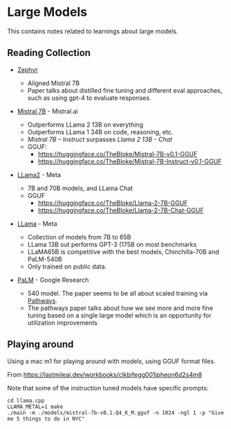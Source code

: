 # Large Models

This contains notes related to learnings about large models.

## Reading Collection

- [Zephyr](https://arxiv.org/pdf/2310.16944.pdf)
  - Aligned Mistral 7B
  - Paper talks about distilled fine tuning and different eval approaches, such
    as using gpt-4 to evaluate responses.

- [Mistral 7B](https://arxiv.org/pdf/2310.06825.pdf) - Mistral.ai
  - Outperforms LLama 2 13B on everything
  - Outperforms LLama 1 34B on code, reasoning, etc.
  - *Mistral 7B – Instruct* surpasses *Llama 2 13B - Chat*
  - GGUF:
    - https://huggingface.co/TheBloke/Mistral-7B-v0.1-GGUF
    - https://huggingface.co/TheBloke/Mistral-7B-Instruct-v0.1-GGUF

- [LLama2](https://arxiv.org/pdf/2307.09288.pdf) - Meta
  - 7B and 70B models, and LLama Chat
  - GGUF
    - https://huggingface.co/TheBloke/Llama-2-7B-GGUF
    - https://huggingface.co/TheBloke/Llama-2-7B-Chat-GGUF

- [LLama](https://arxiv.org/pdf/2302.13971.pdf) - Meta
  - Collection of models from 7B to 65B
  - LLama 13B out performs GPT-3 (175B on most benchmarks
  - LLaMA65B is competitive with the best models, Chinchilla-70B and PaLM-540B
  - Only trained on public data.

- [PaLM](https://arxiv.org/pdf/2204.02311.pdf) - Google Research
  - 540 model. The paper seems to be all about scaled training via [Pathways](https://arxiv.org/pdf/2203.12533.pdf).
  - The pathways paper talks about how we see more and more fine tuning based on a single large model which is an opportunity for utilization improvements

## Playing around

Using a mac m1 for playing around with models, using GGUF format files.

From https://lastmileai.dev/workbooks/clkbifegg001jpheon6d2s4m8


Note that some of the instruction tuned models have specific prompts:

```
cd llama.cpp
LLAMA_METAL=1 make
./main -m ./models/mistral-7b-v0.1.Q4_K_M.gguf -n 1024 -ngl 1 -p "Give me 5 things to do in NYC"
```